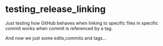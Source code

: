 # testing_release_linking
Just testing how GitHub behaves when linking to specific files in specific commit works when commit is referenced by a tag.

And now we just some edits,commits and tags...
